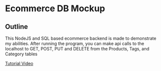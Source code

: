 # Ecommerce DB Mockup

## Outline

This NodeJS and SQL based ecommerce backend is made to demonstrate my abilities. After running the program, you can make api calls to the localhost to GET, POST, PUT and DELETE from the Products, Tags, and Category tables

[Tutorial Video](https://drive.google.com/file/d/1xFAnqJ4i3tsXwuSVZaefZ0-wLWn1d9hK/view?usp=sharing)